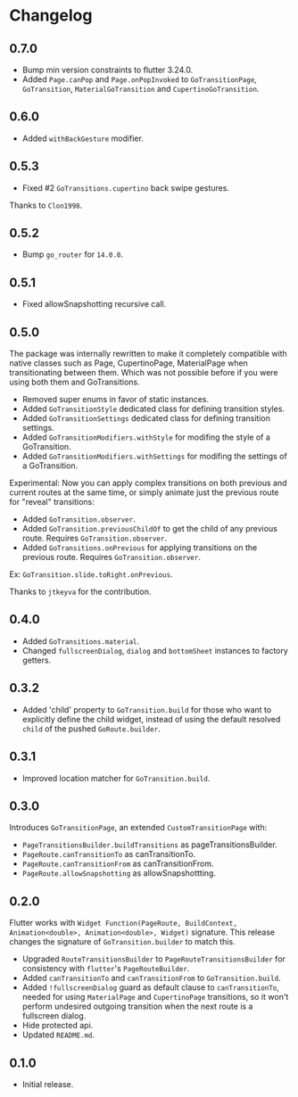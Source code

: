 # Changelog

## 0.7.0

- Bump min version constraints to flutter 3.24.0.
- Added `Page.canPop` and `Page.onPopInvoked` to `GoTransitionPage`, `GoTransition`, `MaterialGoTransition` and `CupertinoGoTransition`.

## 0.6.0

- Added `withBackGesture` modifier.

## 0.5.3

- Fixed #2 `GoTransitions.cupertino` back swipe gestures.

Thanks to `Clon1998`.

## 0.5.2

- Bump `go_router` for `14.0.0`.

## 0.5.1

- Fixed allowSnapshotting recursive call.

## 0.5.0

The package was internally rewritten to make it completely compatible with native classes such as Page, CupertinoPage, MaterialPage when transitionating between them. Which was not possible before if you were using both them and GoTransitions.

- Removed super enums in favor of static instances.
- Added `GoTransitionStyle` dedicated class for defining transition styles.
- Added `GoTransitionSettings` dedicated class for defining transition settings.
- Added `GoTransitionModifiers.withStyle` for modifing the style of a GoTransition.
- Added `GoTransitionModifiers.withSettings` for modifing the settings of a GoTransition.

Experimental: Now you can apply complex transitions on both previous and current routes at the same time, or simply animate just the previous route for "reveal" transitions:

- Added `GoTransition.observer`.
- Added `GoTransition.previousChildOf` to get the child of any previous route. Requires `GoTransition.observer`.
- Added `GoTransitions.onPrevious` for applying transitions on the previous route. Requires `GoTransition.observer`.

Ex: `GoTransition.slide.toRight.onPrevious`.

Thanks to `jtkeyva` for the contribution.

## 0.4.0

- Added `GoTransitions.material`.
- Changed `fullscreenDialog`, `dialog` and `bottomSheet` instances to factory getters.

## 0.3.2

- Added 'child' property to `GoTransition.build` for those who want to explicitly define the child widget, instead of using the default resolved `child` of the pushed `GoRoute.builder`.

## 0.3.1

- Improved location matcher for `GoTransition.build`.

## 0.3.0

Introduces `GoTransitionPage`, an extended `CustomTransitionPage` with:

- `PageTransitionsBuilder.buildTransitions` as pageTransitionsBuilder.
- `PageRoute.canTransitionTo` as canTransitionTo.
- `PageRoute.canTransitionFrom` as canTransitionFrom.
- `PageRoute.allowSnapshotting` as allowSnapshottting.

## 0.2.0

Flutter works with `Widget Function(PageRoute, BuildContext, Animation<double>, Animation<double>, Widget)` signature. This release changes the signature of `GoTransition.builder` to match this.

- Upgraded `RouteTransitionsBuilder` to `PageRouteTransitionsBuilder` for consistency with `flutter`'s `PageRouteBuilder`.
- Added `canTransitionTo` and `canTransitionFrom` to `GoTransition.build`.
- Added `!fullscreenDialog` guard as default clause to `canTransitionTo`, needed for using `MaterialPage` and `CupertinoPage` transitions, so it won't perform undesired outgoing transition when the next route is a fullscreen dialog.
- Hide protected api.
- Updated `README.md`.

## 0.1.0

- Initial release.
